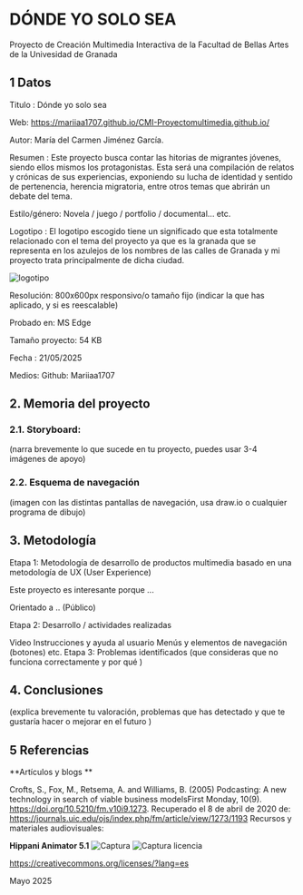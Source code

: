 # DÓNDE YO SOLO SEA
Proyecto de Creación Multimedia Interactiva de la Facultad de Bellas Artes de la Univesidad de Granada

## 1 Datos
Titulo : Dónde yo solo sea

Web: https://mariiaa1707.github.io/CMI-Proyectomultimedia.github.io/

Autor: María del Carmen Jiménez García.

Resumen : Este proyecto busca contar las hitorias de migrantes jóvenes, siendo ellos mismos los protagonistas. Esta será una compilación de relatos y crónicas de sus experiencias, exponiendo su lucha de identidad y sentido de pertenencia, herencia migratoria, entre otros temas que abrirán un debate del tema.

Estilo/género: Novela / juego / portfolio / documental... etc.

Logotipo : El logotipo escogido tiene un significado que esta totalmente relacionado con el tema del proyecto ya que es la granada que se representa en los azulejos de los nombres de las calles de Granada y mi proyecto trata principalmente de dicha ciudad. 

![logotipo](https://github.com/user-attachments/assets/21163a62-8193-45b7-87c6-f130be383a5e)


Resolución: 800x600px responsivo/o tamaño fijo (indicar la que has aplicado, y si es reescalable)

Probado en: MS Edge

Tamaño proyecto: 54 KB

Fecha : 21/05/2025

Medios:
Github: Mariiaa1707

## 2. Memoria del proyecto
### 2.1. Storyboard:
(narra brevemente lo que sucede en tu proyecto, puedes usar 3-4 imágenes de apoyo)

### 2.2. Esquema de navegación
(imagen con las distintas pantallas de navegación, usa draw.io o cualquier programa de dibujo)

## 3. Metodología

Etapa 1: Metodología de desarrollo de productos multimedia basado en una metodología de UX (User Experience)

Este proyecto es interesante porque ...

Orientado a .. (Público)

Etapa 2: Desarrollo / actividades realizadas

Video
Instrucciones y ayuda al usuario
Menús y elementos de navegación (botones)
etc.
Etapa 3: Problemas identificados
(que consideras que no funciona correctamente y por qué )

## 4. Conclusiones
(explica brevemente tu valoración, problemas que has detectado y que te gustaría hacer o mejorar en el futuro )

## 5 Referencias
**Artículos y blogs **

Crofts, S., Fox, M., Retsema, A. and Williams, B. (2005) Podcasting: A new technology in search of viable business modelsFirst Monday, 10(9). https://doi.org/10.5210/fm.v10i9.1273. Recuperado el 8 de abril de 2020 de: https://journals.uic.edu/ojs/index.php/fm/article/view/1273/1193
Recursos y materiales audiovisuales:

**Hippani Animator 5.1**
![Captura](https://github.com/user-attachments/assets/aefa1c7a-939e-4ca1-8955-dd6f6ed57f6f)
![Captura licencia](https://github.com/user-attachments/assets/42c0fb48-ad44-4e52-acd4-c76f7b90f70f)


https://creativecommons.org/licenses/?lang=es

Mayo 2025
